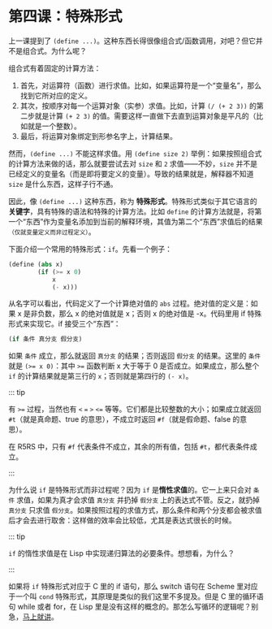 # 第四课：特殊形式

上一课提到了 `(define ...)`。这种东西长得很像组合式/函数调用，对吧？但它并不是组合式。为什么呢？

组合式有着固定的计算方法：
1. 首先，对运算符（函数）进行求值。比如，如果运算符是一个“变量名”，那么找到它所对应的定义。
2. 其次，按顺序对每一个运算对象（实参）求值。比如，计算 `(/ (+ 2 3))` 的第二步就是计算 `(+ 2 3)` 的值。需要这样一直做下去直到运算对象是平凡的（比如就是一个整数）。
3. 最后，将运算对象绑定到形参名字上，计算结果。

然而，`(define ...)` 不能这样求值。用 `(define size 2)` 举例：如果按照组合式的计算方法来做的话，那么就要尝试去对 `size` 和 `2` 求值——不妙，`size` 并不是已经定义的变量名（而是即将要定义的变量）。导致的结果就是，解释器不知道 `size` 是什么东西，这样子行不通。

因此，像 `(define ...)` 这种东西，称为 **特殊形式**。特殊形式类似于其它语言的 **关键字**，具有特殊的语法和特殊的计算方法。比如 `define` 的计算方法就是，将第一个“东西”作为变量名添加到当前的解释环境，其值为第二个“东西”求值后的结果<small>（仅就变量定义而非过程定义）</small>。

下面介绍一个常用的特殊形式：`if`。先看一个例子：

```scheme
(define (abs x)
        (if (>= x 0)
            x
            (- x)))
```

从名字可以看出，代码定义了一个计算绝对值的 `abs` 过程。绝对值的定义是：如果 x 是非负数，那么 x 的绝对值就是 x；否则 x 的绝对值是 -x。代码里用 if 特殊形式来实现它。if 接受三个“东西”：

```scheme
(if 条件 真分支 假分支)
```

如果 `条件` 成立，那么就返回 `真分支` 的结果；否则返回 `假分支` 的结果。这里的 `条件` 就是 `(>= x 0)`：其中 `>=` 函数判断 x 大于等于 0 是否成立。如果成立，那么整个 `if` 的计算结果就是第三行的 `x`；否则就是第四行的 `(- x)`。

::: tip

有 `>=` 过程，当然也有 `<` `=` `>` `<=` 等等。它们都是比较整数的大小；如果成立就返回 `#t`（就是真命题、true 的意思），不成立时返回 `#f`（就是假命题、false 的意思）。

在 R5RS 中，只有 `#f` 代表条件不成立，其余的所有值，包括 `#t`，都代表条件成立。

:::

为什么说 `if` 是特殊形式而非过程呢？因为 `if` 是**惰性求值**的。它一上来只会对 `条件` 求值，如果为真才会求值 `真分支` 并扔掉 `假分支` 上的表达式不管。反之，就扔掉 `真分支` 只求值 `假分支`。如果按照过程的求值方式，那么条件和两个分支都会被求值后才会去进行取舍：这样做的效率会比较低，尤其是表达式很长的时候。

::: tip

`if` 的惰性求值是在 Lisp 中实现递归算法的必要条件。想想看，为什么？

:::

如果将 `if` 特殊形式对应于 C 里的 if 语句，那么 switch 语句在 Scheme 里对应于一个叫 `cond` 特殊形式，其原理是类似的我们这里不多提及。但是 C 里的循环语句 while 或者 for，在 Lisp 里是没有这样的概念的。那怎么写循环的逻辑呢？别急，[马上就讲](./lesson5.md)。